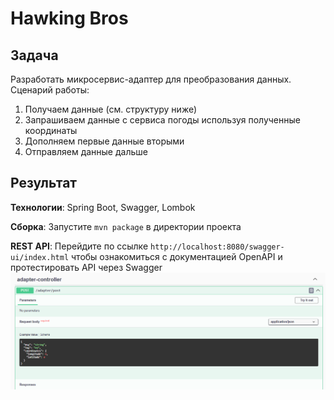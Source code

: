 # Hawking Bros

## Задача

Разработать микросервис-адаптер для преобразования данных. Сценарий работы:

1. Получаем данные (см. структуру ниже)
2. Запрашиваем данные с сервиса погоды используя полученные координаты
3. Дополняем первые данные вторыми
4. Отправляем данные дальше 

## Результат

**Технологии**: Spring Boot, Swagger, Lombok

**Сборка**: Запустите ```mvn package``` в директории проекта

**REST API**: Перейдите по ссылке ```http://localhost:8080/swagger-ui/index.html``` чтобы ознакомиться с документацией OpenAPI и протестировать API через Swagger 
![](doc/readme_imgs/img1.jpeg)


